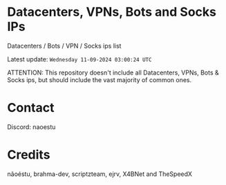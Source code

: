 # Datacenters, VPNs, Bots and Socks IPs
 
Datacenters / Bots / VPN / Socks ips list

Latest update: `Wednesday 11-09-2024 03:00:24 UTC` 

ATTENTION: This repository doesn't include all Datacenters, VPNs, Bots & Socks ips, 
but should include the vast majority of common ones.

# Contact
Discord: naoestu

# Credits
nãoéstu, brahma-dev, scriptzteam, ejrv, X4BNet and TheSpeedX
